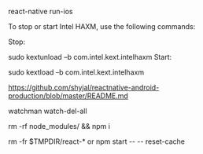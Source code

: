 react-native run-ios

To stop or start Intel HAXM, use the following commands:

Stop:

sudo kextunload –b com.intel.kext.intelhaxm
Start:

sudo kextload –b com.intel.kext.intelhaxm

https://github.com/shyjal/reactnative-android-production/blob/master/README.md

watchman watch-del-all

rm -rf node_modules/ && npm i

rm -fr $TMPDIR/react-* or npm start -- -- reset-cache